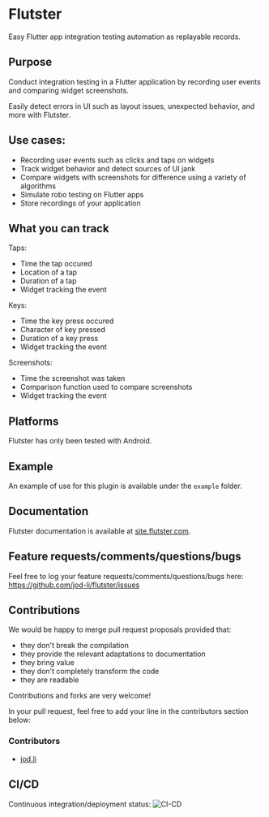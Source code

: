 # Flutster

Easy Flutter app integration testing automation as replayable records. 

## Purpose
Conduct integration testing in a Flutter application by recording user events and comparing widget screenshots.

Easily detect errors in UI such as layout issues, unexpected behavior, and more with Flutster. 

## Use cases:
* Recording user events such as clicks and taps on widgets
* Track widget behavior and detect sources of UI jank
* Compare widgets with screenshots for difference using a variety of algorithms
* Simulate robo testing on Flutter apps
* Store recordings of your application 

## What you can track
Taps:
* Time the tap occured
* Location of a tap
* Duration of a tap
* Widget tracking the event

Keys:
* Time the key press occured
* Character of key pressed
* Duration of a key press
* Widget tracking the event

Screenshots:
* Time the screenshot was taken
* Comparison function used to compare screenshots
* Widget tracking the event

## Platforms

Flutster has only been tested with Android.

## Example

An example of use for this plugin is available under the `example` folder.

## Documentation

Flutster documentation is available at [site.flutster.com](https://site.flutster.com).

## Feature requests/comments/questions/bugs

Feel free to log your feature requests/comments/questions/bugs here:
https://github.com/jod-li/flutster/issues

## Contributions

We would be happy to merge pull request proposals provided that:
* they don't break the compilation
* they provide the relevant adaptations to documentation
* they bring value
* they don't completely transform the code
* they are readable

Contributions and forks are very welcome!

In your pull request, feel free to add your line in the contributors section below:

### Contributors

* [jod.li](https://github.com/jod-li/)

## CI/CD

Continuous integration/deployment status: ![CI-CD](https://github.com/jod-li/flutster/workflows/CI-CD/badge.svg)
